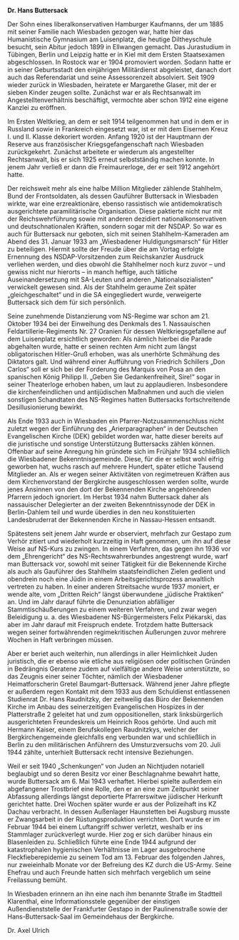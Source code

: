 **Dr. Hans Buttersack**

Der Sohn eines liberalkonservativen Hamburger Kaufmanns, der um 1885 mit
seiner Familie nach Wiesbaden gezogen war, hatte hier das Humanistische
Gymnasium am Luisenplatz, die heutige Diltheyschule besucht, sein Abitur
jedoch 1899 in Ellwangen gemacht. Das Jurastudium in Tübingen, Berlin
und Leipzig hatte er in Kiel mit dem Ersten Staatsexamen abgeschlossen.
In Rostock war er 1904 promoviert worden. Sodann hatte er in seiner
Geburtsstadt den einjährigen Militärdienst abgeleistet, danach dort auch
das Referendariat und seine Assessorenzeit absolviert. Seit 1909 wieder
zurück in Wiesbaden, heiratete er Margarethe Glaser, mit der er sieben
Kinder zeugen sollte. Zunächst war er als Rechtsanwalt im
Angestelltenverhältnis beschäftigt, vermochte aber schon 1912 eine
eigene Kanzlei zu eröffnen.

Im Ersten Weltkrieg, an dem er seit 1914 teilgenommen hat und in dem er
in Russland sowie in Frankreich eingesetzt war, ist er mit dem Eisernen
Kreuz I. und II. Klasse dekoriert worden. Anfang 1920 ist der Hauptmann
der Reserve aus französischer Kriegsgefangenschaft nach Wiesbaden
zurückgekehrt. Zunächst arbeitete er wiederum als angestellter
Rechtsanwalt, bis er sich 1925 erneut selbstständig machen konnte. In
jenem Jahr verließ er dann die Freimaurerloge, der er seit 1912 angehört
hatte.

Der reichsweit mehr als eine halbe Million Mitglieder zählende
Stahlhelm, Bund der Frontsoldaten, als dessen Gauführer Buttersack in
Wiesbaden wirkte, war eine erzreaktionäre, ebenso rassistisch wie
antidemokratisch ausgerichtete paramilitärische Organisation. Diese
paktierte nicht nur mit der Reichswehrführung sowie mit anderen
dezidiert nationalkonservativen und deutschnationalen Kräften, sondern
sogar mit der NSDAP. So war es auch für Buttersack nur geboten, sich mit
seinen Stahlhelm-Kameraden am Abend des 31. Januar 1933 am „Wiesbadener
Huldigungsmarsch“ für Hitler zu beteiligen. Hiermit sollte der Freude
über die am Vortag erfolgte Ernennung des NSDAP-Vorsitzenden zum
Reichskanzler Ausdruck verliehen werden, und dies obwohl die Stahlhelmer
noch kurz zuvor – und gewiss nicht nur hierorts – in manch heftige, auch
tätliche Auseinandersetzung mit SA-Leuten und anderen
„Nationalsozialisten“ verwickelt gewesen sind. Als der Stahlhelm geraume
Zeit später „gleichgeschaltet“ und in die SA eingegliedert wurde,
verweigerte Buttersack sich dem für sich persönlich.

Seine zunehmende Distanzierung vom NS-Regime war schon am 21. Oktober
1934 bei der Einweihung des Denkmals des 1. Nassauischen
Feldartillerie-Regiments Nr. 27 Oranien für dessen Weltkriegsgefallene
auf dem Luisenplatz ersichtlich geworden: Als nämlich hierbei die Parade
abgehalten wurde, hatte er seinen rechten Arm nicht zum längst
obligatorischen Hitler-Gruß erhoben, was als unerhörte Schmähung des
Diktators galt. Und während einer Aufführung von Friedrich Schillers
„Don Carlos“ soll er sich bei der Forderung des Marquis von Posa an den
spanischen König Philipp II. „Geben Sie Gedankenfreiheit, Sire!“ sogar
in seiner Theaterloge erhoben haben, um laut zu applaudieren.
Insbesondere die kirchenfeindlichen und antijüdischen Maßnahmen und auch
die vielen sonstigen Schandtaten des NS-Regimes hatten Buttersacks
fortschreitende Desillusionierung bewirkt.

Als Ende 1933 auch in Wiesbaden ein Pfarrer-Notzusammenschluss nicht
zuletzt wegen der Einführung des „Arierparagraphen“ in der Deutschen
Evangelischen Kirche (DEK) gebildet worden war, hatte dieser bereits auf
die juristische und sonstige Unterstützung Buttersacks zählen können.
Offenbar auf seine Anregung hin gründete sich im Frühjahr 1934
schließlich die Wiesbadener Bekenntnisgemeinde. Diese, für die er selbst
wohl eifrig geworben hat, wuchs rasch auf mehrere Hundert, später
etliche Tausend Mitglieder an. Als er wegen seiner Aktivitäten von
regimetreuen Kräften aus dem Kirchenvorstand der Bergkirche
ausgeschlossen werden sollte, wurde jenes Ansinnen von den dort der
Bekennenden Kirche angehörenden Pfarrern jedoch ignoriert. Im Herbst
1934 nahm Buttersack daher als nassauischer Delegierter an der zweiten
Bekenntnissynode der DEK in Berlin-Dahlem teil und wurde überdies in den
neu konstituierten Landesbruderrat der Bekennenden Kirche in
Nassau-Hessen entsandt.

Spätestens seit jenem Jahr wurde er observiert, mehrfach zur Gestapo zum
Verhör zitiert und wiederholt kurzzeitig in Haft genommen, um ihn auf
diese Weise auf NS-Kurs zu zwingen. In einem Verfahren, das gegen ihn
1936 vor dem „Ehrengericht“ des NS-Rechtswahrerbundes angestrengt wurde,
warf man Buttersack vor, sowohl mit seiner Tätigkeit für die Bekennende
Kirche als auch als Gauführer des Stahlhelm staatsfeindlichen Zielen
gedient und obendrein noch eine Jüdin in einem Arbeitsgerichtsprozess
anwaltlich vertreten zu haben. In einer anderen Streitsache wurde 1937
moniert, er wende alte, vom „Dritten Reich“ längst überwundene „jüdische
Praktiken“ an. Und im Jahr darauf führte die Denunziation abfälliger
Stammtischäußerungen zu einem weiteren Verfahren, und zwar wegen
Beleidigung u. a. des Wiesbadener NS-Bürgermeisters Felix Piékarski, das
aber im Jahr darauf mit Freispruch endete. Trotzdem hatte Buttersack
wegen seiner fortwährenden regimekritischen Äußerungen zuvor mehrere
Wochen in Haft verbringen müssen.

Aber er beriet auch weiterhin, nun allerdings in aller Heimlichkeit
Juden juristisch, die er ebenso wie etliche aus religiösen oder
politischen Gründen in Bedrängnis Geratene zudem auf vielfältige andere
Weise unterstützte, so das Zeugnis einer seiner Töchter, nämlich der
Wiesbadener Heimatforscherin Gretel Baumgart-Buttersack. Während jener
Jahre pflegte er außerdem regen Kontakt mit dem 1933 aus dem Schuldienst
entlassenen Studienrat Dr. Hans Raudnitzky, der zeitweilig das Büro der
Bekennenden Kirche im Anbau des seinerzeitigen Evangelischen Hospizes in
der Platterstraße 2 geleitet hat und zum oppositionellen, stark
linksbürgerlich ausgerichteten Freundeskreis um Heinrich Roos gehörte.
Und auch mit Hermann Kaiser, einem Berufskollegen Raudnitzkys, welcher
der Bergkirchengemeinde gleichfalls eng verbunden war und schließlich in
Berlin zu den militärischen Anführern des Umsturzversuchs vom 20. Juli
1944 zählte, unterhielt Buttersack recht intensive Beziehungen.

Weil er seit 1940 „Schenkungen“ von Juden an Nichtjuden notariell
beglaubigt und so deren Besitz vor einer Beschlagnahme bewahrt hatte,
wurde Buttersack am 6. Mai 1943 verhaftet. Hierbei spielte außerdem ein
abgefangener Trostbrief eine Rolle, den er an eine zum Zeitpunkt seiner
Abfassung allerdings längst deportierte Pfarrerswitwe jüdischer Herkunft
gerichtet hatte. Drei Wochen später wurde er aus der Polizeihaft ins KZ
Dachau verbracht. In dessen Außenlager Haunstetten bei Augsburg musste
er Zwangsarbeit in der Rüstungsproduktion verrichten. Dort wurde er im
Februar 1944 bei einem Luftangriff schwer verletzt, weshalb er ins
Stammlager zurückverlegt wurde. Hier zog er sich darüber hinaus ein
Blasenleiden zu. Schließlich führte eine Ende 1944 aufgrund der
katastrophalen hygienischen Verhältnisse im Lager ausgebrochene
Fleckfieberepidemie zu seinem Tod am 13. Februar des folgenden Jahres,
nur zweieinhalb Monate vor der Befreiung des KZ durch die US-Army. Seine
Ehefrau und auch Freunde hatten sich mehrfach vergeblich um seine
Freilassung bemüht.

In Wiesbaden erinnern an ihn eine nach ihm benannte Straße im Stadtteil
Klarenthal, eine Informationsstele gegenüber der einstigen
Außendienststelle der Frankfurter Gestapo in der Paulinenstraße sowie
der Hans-Buttersack-Saal im Gemeindehaus der Bergkirche.

Dr. Axel Ulrich
